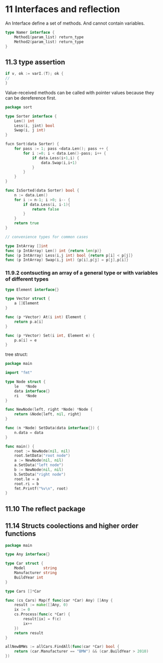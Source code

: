# 11 Interfaces and reflection

An Interface define a set of methods. And cannot contain variables.

```go
type Namer interface {
	Method1(param_list) return_type
	Method2(param_list) return_type
}
```

## 11.3 type assertion

```go
if v, ok := varI.(T); ok {
//
}
```

Value-received methods can be called with pointer values because they can be dereference first.

```go
package sort

type Sorter interface {
	Len() int
	Less(i, jint) bool
	Swap(i, j int)
}

fucn Sort(data Sorter) {
	for pass := 1; pass <data.Len(); pass ++ {
		for i :=0; i < data.Len()-pass; i++ {
			if data.Less(i+1,i) {
				data.Swap(i,i+1)
			}
		}
	}
}

func IsSorted(data Sorter) bool {
	n := data.Len()
	for i := n-1; i >0; i-- {
		if data.Less(i, i-1){
			return false
		}
	}
	return true
}

// convenience types for common cases

type IntArray []int
func (p IntArray) Len() int {return len(p)}
func (p IntArray) Less(i,j int) bool {return p[i] < p[j]}
func (p IntArray) Swap(i,j int) {p[i],p[j] = p[j],p[i]}
```


### 11.9.2 contsucting an array of a general type or with variables of different types

```go
type Element interface{}

type Vector struct {
	a []Element
}

func (p *Vector) At(i int) Element {
	return p.a[i]
}

func (p *Vector) Set(i int, Element e) {
	p.a[i] = e
}
```

tree struct: 

```go
package main

import "fmt"

type Node struct {
	le   *Node
	data interface{}
	ri   *Node
}

func NewNode(left, right *Node) *Node {
	return &Node{left, nil, right}
}

func (n *Node) SetData(data interface{}) {
	n.data = data
}

func main() {
	root := NewNode(nil, nil)
	root.SetData("root node")
	a := NewNode(nil, nil)
	a.SetData("left node")
	b := NewNode(nil, nil)
	b.SetData("right node")
	root.le = a
	root.ri = b
	fmt.Printf("%v\n", root)
}
```


## 11.10 The reflect package


## 11.14 Structs coolections and higher order functions

```go
package main

type Any interface{}

type Car struct {
	Model        string
	Manufacturer string
	BuildYear int
}

type Cars []*Car

func (cs Cars) Map(f func(car *Car) Any) []Any {
	result := make([]Any, 0)
	ix := 0
	cs.Process(func(c *Car) {
		result[ix] = f(c)
		ix++
	})
	return result
}

allNewBMWs := allCars.FindAll(func(car *Car) bool {
	return (car.Manufacturer == "BMW") && (car.BuildYear > 2010)
})
```
